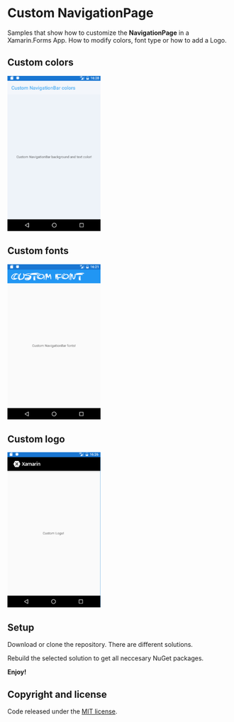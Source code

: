 # Custom NavigationPage

Samples that show how to customize the **NavigationPage** in a Xamarin.Forms App. How to modify colors, font type or how to add a Logo.

## Custom colors

<img src="images/custom-colors-android.png" Width="210" />

## Custom fonts

<img src="images/custom-font-android.png" Width="210" />

## Custom logo

<img src="images/custom-logo-android.png" Width="210" />

## Setup

Download or clone the repository. There are different solutions.

Rebuild the selected solution to get all neccesary NuGet packages.

**Enjoy!**

## Copyright and license

Code released under the [MIT license](https://opensource.org/licenses/MIT).